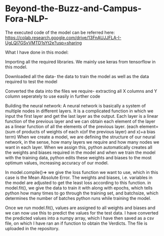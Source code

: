 # Beyond-the-Buzz-and-Campus-Fora-NLP-
The executed code of the model can be referred here:
https://colab.research.google.com/drive/13FnAUJJFLA-I-UgLQI7GSvVMTD1sYt2e?usp=sharing

What I have done in this model:


Importing all the required libraries. We mainly use keras from tensorflow in this model. 

Downloaded all the data- the data to train the model as well as the data required to test the model

Converted the data into the files we require- extracting all X columns and Y column seperately to use easily in further code

Building the neural network:
A neural network is basically a system of multiple nodes in different layers. It is a complicated function in which we input the first layer and get the last layer as the output.
Each layer is a linear function of the previous layer and we can obtain each element of the layer as a linear function of all the elements of the previous layer. (each element= (sum of products of weights of each x(of the previous layer) and x)+a bias term)
When we create a model, we are defining the structure of our neural network, in the sense, how many layers we require and how many nodes we want in each layer. When we assign this, python automatically creates all the weights and biases required in the model and when we train the model with the training data, python edits these weights and biases to the most optimum values, increasing accuracy of our model.

In model.compile()=> we give the loss function we want to use, which in this case is the Mean Absolute Error. The weights and biases, i.e. variables in the model are adjusted to get the least loss according to this function.
in model.fit(), we give the data to train it with along with epochs, which tells python how many times to go through the training set, and batchsize, which determines the number of batches python runs while training the model.

Once we run model.fit(), values are assigned to all weights and biases and we can now use this to predict the values for the test data. 
I have converted the predicted values into a numpy array, which I have then saved as a csv file, on which I have ran an if function to obtain the Verdicts. The file is uploaded in the repository.
